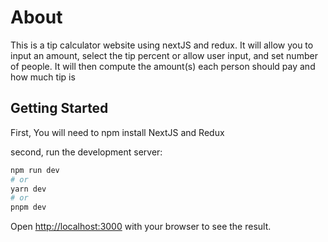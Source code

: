# About

This is a tip calculator website using nextJS and redux. It will allow you to input an amount, select the tip percent or allow user input, and set number of people. It will then compute the amount(s) each person should pay and how much tip is

## Getting Started

First, You will need to npm install NextJS and Redux

second, run the development server:

```bash
npm run dev
# or
yarn dev
# or
pnpm dev
```

Open [http://localhost:3000](http://localhost:3000) with your browser to see the result.
